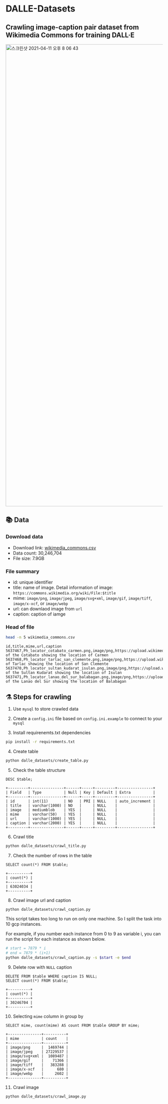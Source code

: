 # DALLE-Datasets

## Crawling image-caption pair dataset from Wikimedia Commons for training DALL·E

<img width="1477" alt="스크린샷 2021-04-11 오후 8 06 43" src="https://user-images.githubusercontent.com/51232785/114301895-a32f7100-9b01-11eb-846f-200efe292850.png">

## 📚 Data

### Download data

- Download link: [wikimedia_commons.csv](https://drive.google.com/file/d/1_plT6RgEiag6IqepKMJphq2wyxnc5hI5/view?usp=sharing)
- Data count: 30,246,704
- File size: 7.9GB

### File summary

- id: unique identifier
- title: name of image. Detail information of image: `https://commons.wikimedia.org/wiki/File:$title`
- mime: `image/png`, `image/jpeg`, `image/svg+xml`, `image/gif`, `image/tiff`, `image/x-xcf`, or `image/webp`
- url: can downlaod image from `url`
- caption: caption of iamge

### Head of file

```bash
head -n 5 wikimedia_commons.csv
```

```
id,title,mime,url,caption
5637467,Ph_locator_cotabato_carmen.png,image/png,https://upload.wikimedia.org/wikipedia/commons/a/a8/Ph_locator_cotabato_carmen.png,Map of the Cotabato showing the location of Carmen
5637468,Ph_locator_tarlac_san_clemente.png,image/png,https://upload.wikimedia.org/wikipedia/commons/2/27/Ph_locator_tarlac_san_clemente.png,Map of Tarlac showing the location of San Clemente
5637470,Ph_locator_sultan_kudarat_isulan.png,image/png,https://upload.wikimedia.org/wikipedia/commons/d/d7/Ph_locator_sultan_kudarat_isulan.png,Map of the Sultan Kudarat showing the location of Isulan
5637471,Ph_locator_lanao_del_sur_balabagan.png,image/png,https://upload.wikimedia.org/wikipedia/commons/d/d4/Ph_locator_lanao_del_sur_balabagan.png,Map of the Lanao del Sur showing the location of Balabagan
```

## ⚗️ Steps for crawling

1. Use `mysql` to store crawled data

2. Create a `config.ini` file based on `config.ini.example` to connect to your `mysql`

3. Install requirenemts.txt dependencies

```bash
pip install -r requirements.txt
``` 

4. Create table

```bash
python dalle_datasets/create_table.py
```

5. Check the table structure

```mysql
DESC $table;
```
```
+---------+---------------+------+-----+---------+----------------+
| Field   | Type          | Null | Key | Default | Extra          |
+---------+---------------+------+-----+---------+----------------+
| id      | int(11)       | NO   | PRI | NULL    | auto_increment |
| title   | varchar(1000) | NO   |     | NULL    |                |
| image   | mediumblob    | YES  |     | NULL    |                |
| mime    | varchar(50)   | YES  |     | NULL    |                |
| url     | varchar(1000) | YES  |     | NULL    |                |
| caption | varchar(2000) | YES  |     | NULL    |                |
+---------+---------------+------+-----+---------+----------------+
```

6. Crawl title

```bash
python dalle_datasets/crawl_title.py
```

7. Check the number of rows in the table

```mysql
SELECT count(*) FROM $table;
```

```
+----------+
| count(*) |
+----------+
| 63024034 |
+----------+
```

8. Crawl image url and caption

```bash
python dalle_datasets/crawl_caption.py
```

This script takes too long to run on only one machine. So I split the task into 10 gcp instances.

For example, if you number each instance from 0 to 9 as variable i, you can run the script for each instance as shown below.

```bash
# start = 7879 * i
# end = 7879 * (i+1)
python dalle_datasets/crawl_caption.py -s $start -e $end
```


9. Delete row with `NULL` caption

```mysql
DELETE FROM $table WHERE caption IS NULL;
SELECT count(*) FROM $table;
```

```
+----------+
| count(*) |
+----------+
| 30246704 |
+----------+
```

10. Selecting `mime` column in group by

```mysql
SELECT mime, count(mime) AS count FROM $table GROUP BY mime;
```

```
+---------------+----------+
| mime          | count    |
+---------------+----------+
| image/png     |  1469744 |
| image/jpeg    | 27229537 |
| image/svg+xml |  1089487 |
| image/gif     |    71366 |
| image/tiff    |   383288 |
| image/x-xcf   |      680 |
| image/webp    |     2602 |
+---------------+----------+
```

11. Crawl image

```bash
python dalle_datasets/crawl_image.py
```
